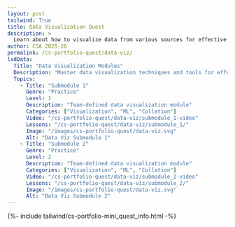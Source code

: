 ```yaml
---
layout: post 
tailwind: True
title: Data Visualization Quest
description: >
  Learn about how to visualize data from various sources for effective representation and application, such as machine learning
author: CSA 2025-26
permalink: /cs-portfolio-quest/data-viz/
lxdData:
  Title: "Data Visualization Modules"
  Description: "Master data visualization techniques and tools for effective data representation!"
  Topics:
    - Title: "Submodule 1"
      Genre: "Practice"
      Level: 1
      Description: "Team-defined data visualization module"
      Categories: ["Visualization", "ML", "Collation"]
      Video: "/cs-portfolio-quest/data-viz/submodule_1-video"
      Lessons: "/cs-portfolio-quest/data-viz/submodule_1/"
      Image: "/images/cs-portfolio-quest/data-viz.svg"
      Alt: "Data Viz Submodule 1"
    - Title: "Submodule 2"
      Genre: "Practice"
      Level: 2
      Description: "Team-defined data visualization module"
      Categories: ["Visualization", "ML", "Collation"]
      Video: "/cs-portfolio-quest/data-viz/submodule_2-video"
      Lessons: "/cs-portfolio-quest/data-viz/submodule_2/"
      Image: "/images/cs-portfolio-quest/data-viz.svg"
      Alt: "Data Viz Submodule 2"
---
```


{%- include tailwind/cs-portfolio-mini_quest_info.html -%}